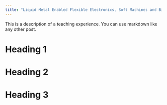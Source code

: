 ```yaml
---
title: "Liquid Metal Enabled Flexible Electronics, Soft Machines and Biosensors"
---
```


This is a description of a teaching experience. You can use markdown like any other post.

Heading 1
======

Heading 2
======

Heading 3
======
